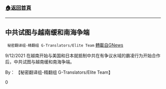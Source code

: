 ###  [:house:返回首頁](https://github.com/ourhimalayas/txt)
---


## 中共试图与越南缓和南海争端
` 秘密翻译组-精翻组 G-Translators/Elite Team` [轉載自GNews](https://gnews.org/zh-hans/1545447/)

9/12/2021 在越南开始与美国和日本就抵制中共在有争议水域的霸凌行为开始合作后，中共试图与越南缓和南海争端。

By： 【秘密翻译组-精翻组 G-Translators/Elite Team】

0
